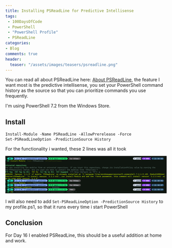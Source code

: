```yaml
---
title: Installing PSReadLine for Predictive Intellisense 
tags:
 - 100DaysOfCode
 - PowerShell
 - "PowerShell Profile"
 - PSReadLine
categories:
- Blog
comments: true
header:
  teaser: "/assets/images/teasers/psreadline.png"
---
```

You can read all about PSReadLine here: [About PSReadLine](https://docs.microsoft.com/en-us/powershell/module/psreadline/about/about_psreadline), the feature I want most is the predictive intellisense, you set your PowerShell command history as the source so that you can prioritize commands you use frequently.

I'm using PowerShell 7.2 from the Windows Store.

## Install

```code powershell
Install-Module -Name PSReadLine -AllowPrerelease -Force
Set-PSReadLineOption -PredictionSource History
```
For the functionality i wanted, these 2 lines was all it took

![PSReadLine](/assets/posts/psreadline.png)

I will also need to add `Set-PSReadLineOption -PredictionSource History` to my profile.ps1, so that it runs every time i start PowerShell

## Conclusion

For Day 16 I enabled PSReadLine, this should be a useful addition at home and work.